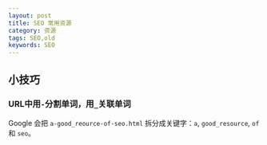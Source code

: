 ```yaml
---
layout: post
title: SEO 常用资源
category: 资源
tags: SEO,old
keywords: SEO
---
```


## 小技巧

### URL中用`-`分割单词，用`_`关联单词

Google 会把 `a-good_reource-of-seo.html` 拆分成关键字：`a`, `good_resource`, `of` 和 `seo`。